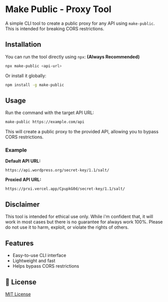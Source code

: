 # Make Public - Proxy Tool

A simple CLI tool to create a public proxy for any API using `make-public`. This is intended for breaking CORS restrictions.

## Installation

You can run the tool directly using `npx`: **(Always Recommended)**

```sh
npx make-public <api-url>
```

Or install it globally:

```sh
npm install -g make-public
```

## Usage

Run the command with the target API URL:

```sh
make-public https://example.com/api
```

This will create a public proxy to the provided API, allowing you to bypass CORS restrictions.

### Example

**Default API URL:**

```
https://api.wordpress.org/secret-key/1.1/salt/
```

**Proxied API URL:**

```
https://prxi.vercel.app/CpupkG0d/secret-key/1.1/salt/
```

## Disclaimer

This tool is intended for ethical use only. While i'm confident that, it will work in most cases but there is no guarantee for always work 100%. Please do not use it to harm, exploit, or violate the rights of others.

## Features

- Easy-to-use CLI interface
- Lightweight and fast
- Helps bypass CORS restrictions

## 📜 License

[MIT License](./LICENSE)
